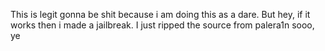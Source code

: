 This is legit gonna be shit because i am doing this as a dare. But hey, if it works then i made a jailbreak. 
I just ripped the source from palera1n sooo, ye
